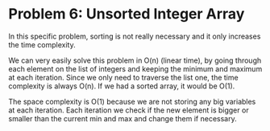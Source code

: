 # Problem 6: Unsorted Integer Array

In this specific problem, sorting is not really necessary and it only increases the time complexity.

We can very easily solve this problem in O(n) (linear time), by going through each element on the list of integers and keeping the minimum and maximum at each iteration.
Since we only need to traverse the list one, the time complexity is always O(n). If we had a sorted array, it would be O(1).

The space complexity is O(1) because we are not storing any big variables at each iteration. Each iteration we check if the new element is bigger or smaller than the current min and max and change them if necessary.